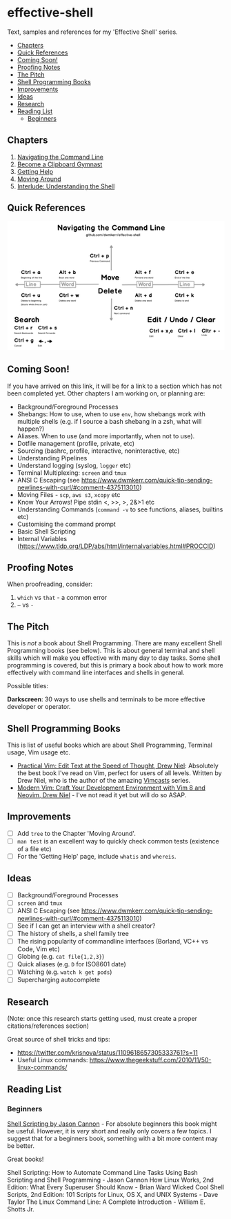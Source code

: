 # effective-shell

Text, samples and references for my 'Effective Shell' series.


<!-- vim-markdown-toc GFM -->

* [Chapters](#chapters)
* [Quick References](#quick-references)
* [Coming Soon!](#coming-soon)
* [Proofing Notes](#proofing-notes)
* [The Pitch](#the-pitch)
* [Shell Programming Books](#shell-programming-books)
* [Improvements](#improvements)
* [Ideas](#ideas)
* [Research](#research)
* [Reading List](#reading-list)
    * [Beginners](#beginners)

<!-- vim-markdown-toc -->

## Chapters

1. [Navigating the Command Line](http://www.dwmkerr.com/effective-shell-part-1-navigating-the-command-line/)
2. [Become a Clipboard Gymnast](http://www.dwmkerr.com/effective-shell-part-2-become-a-clipboard-gymnast/)
3. [Getting Help](http://www.dwmkerr.com/effective-shell-part-3-getting-hepl)
4. [Moving Around](https://dwmkerr.com/effective-shell-4-moving-around/)
5. [Interlude: Understanding the Shell](https://dwmkerr.com/effective-shell-part-5-understanding-the-shell/)

## Quick References

[![Navigating the Command Line](1-navigating-the-command-line/images/command-line.png)](1-navigating-the-command-line/navigating-the-command-line.md)

## Coming Soon!

If you have arrived on this link, it will be for a link to a section which has not been completed yet. Other chapters I am working on, or planning are:

- Background/Foreground Processes
- Shebangs: How to use, when to use `env`, how shebangs work with multiple shells (e.g. if I source a bash shebang in a zsh, what will happen?)
- Aliases. When to use (and more importantly, when not to use).
- Dotfile management (profile, private, etc)
- Sourcing (bashrc, profile, interactive, noninteractive, etc)
- Understanding Pipelines
- Understand logging (syslog, `logger` etc)
- Terminal Multiplexing: `screen` and `tmux`
- ANSI C Escaping (see https://www.dwmkerr.com/quick-tip-sending-newlines-with-curl/#comment-4375113010)
- Moving Files - `scp`, `aws s3`, `xcopy` etc
- Know Your Arrows! Pipe stdin <, >>, >, 2&>1 etc
- Understanding Commands (`command -v` to see functions, aliases, builtins etc)
- Customising the command prompt
- Basic Shell Scripting
- Internal Variables (https://www.tldp.org/LDP/abs/html/internalvariables.html#PROCCID)

## Proofing Notes

When proofreading, consider:

1. `which` vs `that` - a common error
2. `—` vs `-`

## The Pitch

This is _not_ a book about Shell Programming. There are many excellent Shell Programming books (see below). This is about general terminal and shell skills which will make you effective with many day to day tasks. Some shell programming is covered, but this is primary a book about how to work more effectively with command line interfaces and shells in general.

Possible titles:

**Darkscreen**: 30 ways to use shells and terminals to be more effective developer or operator.

## Shell Programming Books

This is list of useful books which are about Shell Programming, Terminal usage, Vim usage etc.

- [Practical Vim: Edit Text at the Speed of Thought, Drew Niel](https://www.amazon.com/Practical-Vim-Thought-Pragmatic-Programmers/dp/1934356980): Absolutely the best book I've read on Vim, perfect for users of all levels. Written by Drew Niel, who is the author of the amazing [Vimcasts](http://vimcasts.org/) series.
- [Modern Vim: Craft Your Development Environment with Vim 8 and Neovim, Drew Niel](https://pragprog.com/book/modvim/modern-vim) - I've not read it yet but will do so ASAP.

## Improvements

- [ ] Add `tree` to the Chapter 'Moving Around'.
- [ ] `man test` is an excellent way to quickly check common tests (existence of a file etc)
- [ ] For the 'Getting Help' page, include `whatis` and `whereis`.

## Ideas

- [ ] Background/Foreground Processes
- [ ] `screen` and `tmux`
- [ ] ANSI C Escaping (see https://www.dwmkerr.com/quick-tip-sending-newlines-with-curl/#comment-4375113010)
- [ ] See if I can get an interview with a shell creator?
- [ ] The history of shells, a shell family tree
- [ ] The rising popularity of commandline interfaces (Borland, VC++ vs Code, Vim etc)
- [ ] Globing (e.g. `cat file{1,2,3}`)
- [ ] Quick aliases (e.g. `D` for ISO8601 date)
- [ ] Watching (e.g. `watch k get pods`)
- [ ] Supercharging autocomplete

## Research

(Note: once this research starts getting used, must create a proper citations/references section)

Great source of shell tricks and tips:

- https://twitter.com/krisnova/status/1109618657305333761?s=11
- Useful Linux commands: https://www.thegeekstuff.com/2010/11/50-linux-commands/

## Reading List

### Beginners

[Shell Scripting by Jason Cannon](TODO) - For absolute beginners this book might be useful. However, it is _very_ short and really only covers a few topics. I suggest that for a beginners book, something with a bit more content may be better.

Great books!

Shell Scripting: How to Automate Command Line Tasks Using Bash Scripting and Shell Programming - Jason Cannon
How Linux Works, 2nd Edition: What Every Superuser Should Know - Brian Ward
Wicked Cool Shell Scripts, 2nd Edition: 101 Scripts for Linux, OS X, and UNIX Systems - Dave Taylor
The Linux Command Line: A Complete Introduction - William E. Shotts Jr.

